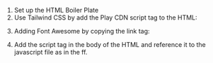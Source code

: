 1. Set up the HTML Boiler Plate
2. Use Tailwind CSS by add the Play CDN script tag to the HTML: 
<script src="https://cdn.tailwindcss.com"></script>

3. Adding Font Awesome by copying the link tag:
<link rel="stylesheet" href="https://cdnjs.cloudflare.com/ajax/libs/font-awesome/6.6.0/css/all.min.css" integrity="sha512-Kc323vGBEqzTmouAECnVceyQqyqdsSiqLQISBL29aUW4U/M7pSPA/gEUZQqv1cwx4OnYxTxve5UMg5GT6L4JJg==" crossorigin="anonymous" referrerpolicy="no-referrer" />

4. Add the script tag in the body of the HTML and reference it to the javascript file as in the ff.
<script src="./js/main.js"></script>


